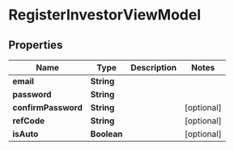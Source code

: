 
# RegisterInvestorViewModel

## Properties
Name | Type | Description | Notes
------------ | ------------- | ------------- | -------------
**email** | **String** |  | 
**password** | **String** |  | 
**confirmPassword** | **String** |  |  [optional]
**refCode** | **String** |  |  [optional]
**isAuto** | **Boolean** |  |  [optional]



